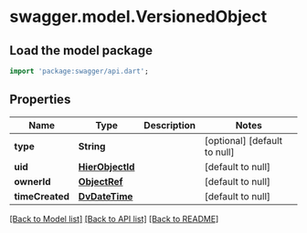 # swagger.model.VersionedObject

## Load the model package
```dart
import 'package:swagger/api.dart';
```

## Properties
Name | Type | Description | Notes
------------ | ------------- | ------------- | -------------
**type** | **String** |  | [optional] [default to null]
**uid** | [**HierObjectId**](HierObjectId.md) |  | [default to null]
**ownerId** | [**ObjectRef**](ObjectRef.md) |  | [default to null]
**timeCreated** | [**DvDateTime**](DvDateTime.md) |  | [default to null]

[[Back to Model list]](../README.md#documentation-for-models) [[Back to API list]](../README.md#documentation-for-api-endpoints) [[Back to README]](../README.md)

